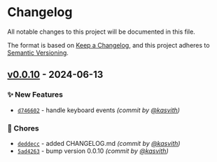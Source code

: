 # Changelog
All notable changes to this project will be documented in this file.

The format is based on [Keep a Changelog](https://keepachangelog.com/en/1.0.0/),
and this project adheres to [Semantic Versioning](https://semver.org/spec/v2.0.0.html).

## [v0.0.10] - 2024-06-13
### :sparkles: New Features
- [`d746602`](https://github.com/wavezync/opnotes/commit/d7466023da87e837f14680c7d54fd221ab4cbc60) - handle keyboard events *(commit by [@kasvith](https://github.com/kasvith))*

### :wrench: Chores
- [`deddecc`](https://github.com/wavezync/opnotes/commit/deddeccc40b3f6373eeeb83770a6d7bec74a26d4) - added CHANGELOG.md *(commit by [@kasvith](https://github.com/kasvith))*
- [`5ad4263`](https://github.com/wavezync/opnotes/commit/5ad4263597ea8961f5872946cad6abd3b1a15906) - bump version 0.0.10 *(commit by [@kasvith](https://github.com/kasvith))*

[v0.0.10]: https://github.com/wavezync/opnotes/compare/v0.0.9...v0.0.10
